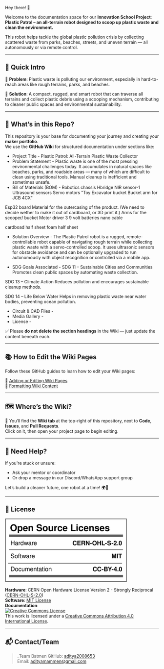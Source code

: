 Hey there! 👋

Welcome to the documentation space for our **Innovation School Project**:  
**Plastic Patrol – an all-terrain robot designed to scoop up plastic waste and clean the environment.**

This robot helps tackle the global plastic pollution crisis by collecting scattered waste from parks, beaches, streets, and uneven terrain — all autonomously or via remote control.

---

## 🚩 Quick Intro

🔹 **Problem**: Plastic waste is polluting our environment, especially in hard-to-reach areas like rough terrains, parks, and beaches.

🔹 **Solution**: A compact, rugged, and smart robot that can traverse all terrains and collect plastic debris using a scooping mechanism, contributing to cleaner public spaces and environmental sustainability.

---

## 📘 What’s in this Repo?

This repository is your base for documenting your journey and creating your **maker portfolio**.  
We use the **GitHub Wiki** for structured documentation under sections like:

- Project Title - Plastic Patrol: All-Terrain Plastic Waste Collector
- Problem Statement - Plastic waste is one of the most pressing environmental challenges today. It accumulates in natural spaces like beaches, parks, and roadside areas — many of which are difficult to clean using traditional tools. Manual cleanup is inefficient and sometimes unsafe.
- Bill of Materials (BOM) - Robotics chassis
Hbridge
NIR sensor-1
Ultrasound sensors
Servo motors
"Toy Excavator bucket
Bucket arm for JCB 4CX"

Esp32 board
Material for the outercasing of the product. (We need to decide wether to make it out of cardboard, or 3D print it.)
Arms for the scooper/ bucket
Motor driver 
3 9 volt batteries 
nano cable 

cardboad half sheet 
foam half sheet 
- Solution Overview - The Plastic Patrol robot is a rugged, remote-controllable robot capable of navigating rough terrain while collecting plastic waste with a servo-controlled scoop. It uses ultrasonic sensors for obstacle avoidance and can be optionally upgraded to run autonomously with object recognition or controlled via a mobile app.


- SDG Goals Associated - SDG 11 – Sustainable Cities and Communities
Promotes clean public spaces by automating waste collection.

SDG 13 – Climate Action
Reduces pollution and encourages sustainable cleanup methods.

SDG 14 – Life Below Water
Helps in removing plastic waste near water bodies, preventing ocean pollution.
- Circuit & CAD Files - 
- Media Gallery - 
- License - 

✅ Please **do not delete the section headings** in the Wiki — just update the content beneath each.

---

## 📚 How to Edit the Wiki Pages

Follow these GitHub guides to learn how to edit your Wiki pages:

🔗 [Adding or Editing Wiki Pages](https://docs.github.com/en/communities/documenting-your-project-with-wikis/adding-or-editing-wiki-pages)  
🔗 [Formatting Wiki Content](https://docs.github.com/en/communities/documenting-your-project-with-wikis/editing-wiki-content)

---

## 🗺️ Where’s the Wiki?

📍 You’ll find the **Wiki tab** at the top-right of this repository, next to **Code**, **Issues**, and **Pull Requests**.  
Click on it, then open your project page to begin editing.

---

## 🤝 Need Help?

If you're stuck or unsure:
- Ask your mentor or coordinator
- Or drop a message in our Discord/WhatsApp support group

Let’s build a cleaner future, one robot at a time! 🌍🦾

---

## 🪪 License

<a href="LICENSE.md"><img src="Media/Images/Licenses_facts.svg" width="400" alt="Open Source Licenses Facts"/></a>

**Hardware**: CERN Open Hardware License Version 2 - Strongly Reciprocal ([CERN-OHL-S-2.0](https://spdx.org/licenses/CERN-OHL-S-2.0.html))  
**Software**: [MIT License](http://opensource.org/licenses/MIT)  
**Documentation**:  
<a rel="license" href="http://creativecommons.org/licenses/by/4.0/"><img alt="Creative Commons License" src="https://i.creativecommons.org/l/by/4.0/88x31.png" /></a>  
This work is licensed under a [Creative Commons Attribution 4.0 International License](http://creativecommons.org/licenses/by/4.0/).

---

## 📬 Contact/Team

> _Team Batmen
> GitHub: [aditya2008653](https://github.com/aditya2008653)  
> Email: adityamammen@gmail.com  
